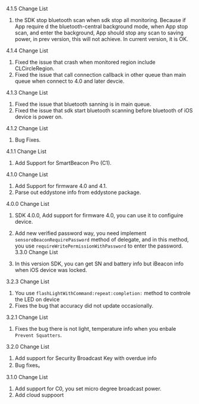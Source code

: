 
4.1.5 Change List

1. the SDK stop bluetooth scan when sdk stop all monitoring. Because if App require d the bluetooth-central background mode, when App stop scan, and enter the background, App should stop any scan to saving power, in prev version, this will not achieve. In current version, it is OK.

4.1.4 Change List

1. Fixed the issue that crash when monitored region include CLCircleRegion.
2. Fixed the issue that call connection callback in other queue than main queue when connect to 4.0 and later devcie.

4.1.3 Change List

1. Fixed the issue that bluetooth sanning is in main queue.
2. Fixed the issue that sdk start bluetooth scanning before bluetooth of iOS device is power on.

4.1.2 Change List

1. Bug Fixes.

4.1.1 Change List

1. Add Support for SmartBeacon Pro (C1).

4.1.0 Change List

1. Add Support for firmware 4.0 and 4.1.
2. Parse out eddystone info from eddystone package.

4.0.0 Change List

1. SDK 4.0.0, Add support for firmware 4.0, you can use it to configuire device.
2. Add new verified password way,  you need implement `sensoroBeaconRequirePassword` method of delegate, and in this method, you use `requireWritePermissionWithPassword` to enter the password.
3.3.0 Change List

1. In this version SDK, you can get SN and battery info but iBeacon info when iOS device was locked.

3.2.3 Change List

1. You use `flashLightWithCommand:repeat:completion:` method to controle the LED on device
2. Fixes the bug that accuracy did not update occasionally.

3.2.1 Change List

1. Fixes the bug there is not light, temperature info when you enbale `Prevent Squatters`.

3.2.0 Change List

1. Add support for Security Broadcast Key with overdue info
2. Bug fixes。

3.1.0 Change List

1. Add support for C0, you set micro degree broadcast power.
2. Add cloud suppoort
